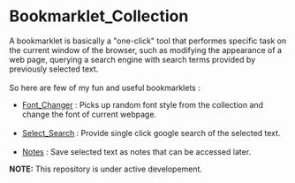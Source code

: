 # Bookmarklet_Collection

A bookmarklet is basically a "one-click" tool that performes specific task on the current window of the browser, such as modifying the 
appearance of a web page, querying a search engine with search terms provided by previously selected text.
<br></br>
So here are few of my fun and useful bookmarklets :

* [Font_Changer](https://github.com/Akash1684/Bookmarklet_Collection/blob/master/Font_Changer.htm) : Picks up random font style from the collection and change the font of current webpage.
<br></br>
* [Select_Search](https://github.com/Akash1684/Bookmarklet_Collection/blob/master/Select_Search.htm) : Provide single click google search of the selected text.
<br></br>
* [Notes](https://github.com/Akash1684/Bookmarklet_Collection/blob/master/Notes.htm) : Save selected text as notes that can be accessed later.


**NOTE:** This repository is under active developement.
